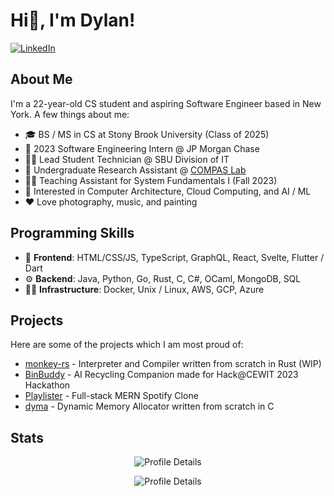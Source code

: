 # Hi👋, I'm Dylan!
[![LinkedIn](https://img.shields.io/badge/LinkedIn-0077B5?style=for-the-badge&logo=linkedin&logoColor=white)](https://www.linkedin.com/in/dylanscott821/)
## About Me
I'm a 22-year-old CS student and aspiring Software Engineer based in New York. A few things about me:
- 🎓 BS / MS in CS at Stony Brook University (Class of 2025)
- 💼 2023 Software Engineering Intern @ JP Morgan Chase
- 🧑‍💻 Lead Student Technician @ SBU Division of IT
- 🔬 Undergraduate Research Assistant @ [COMPAS Lab](https://compas.cs.stonybrook.edu/)
- 🧑‍🏫 Teaching Assistant for System Fundamentals I (Fall 2023)
- 👀 Interested in Computer Architecture, Cloud Computing, and AI / ML
- ❤️ Love photography, music, and painting

## Programming Skills
- 🎨 **Frontend**: HTML/CSS/JS, TypeScript, GraphQL, React, Svelte, Flutter / Dart
- ⚙️ **Backend**: Java, Python, Go, Rust, C, C#, OCaml, MongoDB, SQL
- 🧑‍🏭 **Infrastructure**: Docker, Unix / Linux, AWS, GCP, Azure

## Projects
Here are some of the projects which I am most proud of:
- [monkey-rs](https://github.com/dyscott/monkey-rs) - Interpreter and Compiler written from scratch in Rust (WIP)
- [BinBuddy](https://github.com/snitski/BinBuddy) - AI Recycling Companion made for Hack@CEWIT 2023 Hackathon
- [Playlister](https://github.com/dyscott/playlister) - Full-stack MERN Spotify Clone
- [dyma](https://github.com/dyscott/dyma) - Dynamic Memory Allocator written from scratch in C

## Stats
<p align="center">
  <img alt="Profile Details" src="https://github-readme-stats.vercel.app/api/top-langs?username=dyscott&theme=dark&exclude_repo=sifting-through-trash" />
</p>
<p align="center">
  <img alt="Profile Details" src="https://github-profile-summary-cards.vercel.app/api/cards/profile-details?username=dyscott&theme=dark" />
</p>
<!--
**dyscott/dyscott** is a ✨ _special_ ✨ repository because its `README.md` (this file) appears on your GitHub profile.

Here are some ideas to get you started:

- 🔭 I’m currently working on ...
- 🌱 I’m currently learning ...
- 👯 I’m looking to collaborate on ...
- 🤔 I’m looking for help with ...
- 💬 Ask me about ...
- 📫 How to reach me: ...
- 😄 Pronouns: ...
- ⚡ Fun fact: ...
-->
